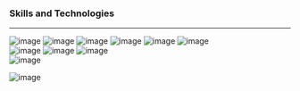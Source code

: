 
### Skills and Technologies
---
![image](https://img.shields.io/badge/C%23-239120?style=for-the-badge&logo=c-sharp&logoColor=white)
![image](https://img.shields.io/badge/.NET-512BD4?style=for-the-badge&logo=dotnet&logoColor=white)
![image](https://img.shields.io/badge/Visual_Studio-5C2D91?style=for-the-badge&logo=visual%20studio&logoColor=white)
![image](https://img.shields.io/badge/Azure_DevOps-0078D7?style=for-the-badge&logo=azure-devops&logoColor=white)
![image](https://img.shields.io/badge/Azure_Functions-0062AD?style=for-the-badge&logo=azure-functions&logoColor=white)
![image](https://img.shields.io/badge/Microsoft%20SQL%20Server-CC2927?style=for-the-badge&logo=microsoft%20sql%20server&logoColor=white)
<br/>
![image](https://img.shields.io/badge/JavaScript-323330?style=for-the-badge&logo=javascript&logoColor=F7DF1E)
![image](https://img.shields.io/badge/React_Native-20232A?style=for-the-badge&logo=react&logoColor=61DAFB)
![image](https://img.shields.io/badge/Visual_Studio_Code-0078D4?style=for-the-badge&logo=visual%20studio%20code&logoColor=white) 
<br/>
![image](https://img.shields.io/badge/GIT-E44C30?style=for-the-badge&logo=git&logoColor=white)


![image](https://github-readme-stats.vercel.app/api/top-langs/?username=dannyverdel)

